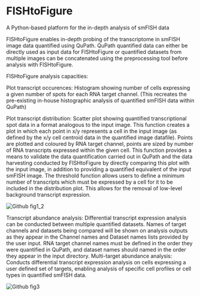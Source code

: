 # FISHtoFigure
A Python-based platform for the in-depth analysis of smFISH data

FISHtoFigure enables in-depth probing of the transcriptome in smFISH image data quantified using QuPath. QuPath quantified data can either be directly used as input data for FISHtoFigure or quantified datasets from multiple images can be concatenated using the preprocessing tool before analysis with FISHtoFigure.  

FISHtoFigure analysis capacities: 

Plot transcript occurences: Histogram showing number of cells expressing a given number of spots for each RNA target channel. (This recreates the pre-existing in-house histographic analysis of quantified smFISH data within QuPath)

Plot transcript distribution: Scatter plot showing quantified transcriptional spot data in a format analogous to the input image. This function creates a plot in which each point in x/y represents a cell in the input image (as defined by the x/y cell centroid data in the quantified image datafile). Points are plotted and coloured by RNA target channel, points are sized by number of RNA transcripts expressed within the given cell. This function provides a means to validate the data quantification carried out in QuPath and the data harvesting conducted by FISHtoFigure by directly comparing this plot with the input image, in addition to providing a quantified equivalent of the input smFISH image. The threshold function allows users to define a minimum number of transcripts which must be expressed by a cell for it to be included in the distribution plot. This allows for the removal of low-level background transcript expression. 

![Github fig1_2](https://user-images.githubusercontent.com/109809682/182028905-3ce3bdb4-f075-415e-b111-2f8e09213df3.png)

Transcript abundance analysis: Differential transcript expression analysis can be conducted between multiple quantified datasets. Names of target channels and datasets being compared will be shown on analysis outputs as they appear in the Channel names and Dataset names lists provided by the user input. RNA target channel names must be defined in the order they were quantified in QuPath, and dataset names should named in the order they appear in the input directory. Multi-target abundance analysis: Conducts differential transcript expression analysis on cells expressing a user defined set of targets, enabling analysis of specific cell profiles or cell types in quantified smFISH data.

![Github fig3](https://user-images.githubusercontent.com/109809682/182028486-fb2d5315-85c2-4c1d-9401-9c28309d872d.png)
